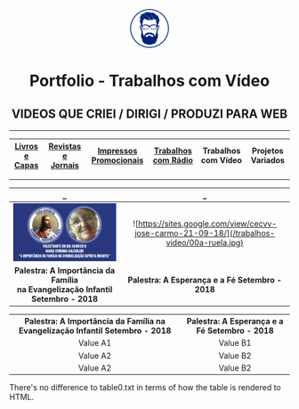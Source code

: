 <p align="center">
<a href="https://github.com/3DGuima">
  <img src="https://github.com/3DGuima/3DGuima/blob/dc8573070b20afbede441ea49ea88372232a8089/main-images/eu-icon-256x256-2020.png" alt="3DGuima" style="width:70px;height:70px;">
</a>
</p>

<h1 align="center">Portfolio - Trabalhos com Vídeo</h1>

<h2 align="center">VIDEOS QUE CRIEI / DIRIGI / PRODUZI PARA WEB</h2>

----

| [**Livros e Capas**](/livros-capas/livros-capas.md) | [**Revistas e Jornais**](/revistas-jornais/revistas-jornais.md) | [**Impressos Promocionais**](/impressos-promocionais/impressos-promocionais.md)  | [**Trabalhos com Rádio**](/trabalhos-radio/trabalhos-radio.md) | **Trabalhos com Vídeo** | **Projetos Variados** |
| :-----: | :-----: | :-----: | :-----: | :-----: |:-----: |

----

 _  | _ 
:------------------------------------:|:------------------------------------:
![](/trabalhos-video/00b-virginia.jpg)  | ![https://sites.google.com/view/cecvv-jose-carmo-21-09-18/](/trabalhos-video/00a-ruela.jpg) |
**Palestra: A Importância da Família<br>na Evangelização Infantil<br>Setembro - 2018** | **Palestra: A Esperança e a Fé Setembro - 2018**

<div>
<table style="text-align:center">
    <tr>
    <th>Palestra: A Importância da Família na Evangelização Infantil Setembro - 2018</th>
    <th>Palestra: A Esperança e a Fé Setembro - 2018</th>
    </tr>
    <tr>
    <td>Value A1</td>
    <td>Value B1</td>
    </tr>
    <tr>
    <td>Value A2</td>
    <td>Value B2</td>
    </tr>
    <tr>
    <td>Value A2</td>
    <td>Value B2</td>
    </tr>
    </table>
    <p>There's no difference to table0.txt in terms
of how the table is rendered to HTML.
</p>